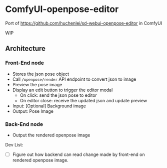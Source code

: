 # ComfyUI-openpose-editor
Port of https://github.com/huchenlei/sd-webui-openpose-editor in ComfyUI

WIP

## Architecture
### Front-End node
- Stores the json pose object
- Call `/openpose/render` API endpoint to convert json to image
- Preview the pose image
- Display an edit button to trigger the editor modal
  -  On click: send the json pose to editor
  - On editor close: receive the updated json and update preview
- Input: [Optional] Background image
- Output: Pose Image

### Back-End node
- Output the rendered openpose image

Dev List:
- [ ] Figure out how backend can read change made by front-end on rendered openpose image.

